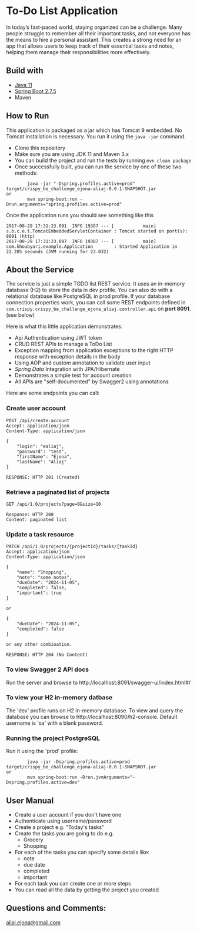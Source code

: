 # To-Do List Application

In today’s fast-paced world, staying organized can be a challenge. Many people struggle to remember all their important 
tasks, and not everyone has the means to hire a personal assistant. This creates a strong need for an app that allows 
users to keep track of their essential tasks and notes, helping them manage their responsibilities more effectively.

## Build with
- [Java 11](https://www.oracle.com/uk/java/technologies/javase/jdk11-archive-downloads.html)
- [Spring Boot 2.7.5](https://spring.io/blog/2022/10/20/spring-boot-2-7-5-available-now)
- Maven

## How to Run

This application is packaged as a jar which has Tomcat 9 embedded. No Tomcat installation is necessary. 
You run it using the ```java -jar``` command.

* Clone this repository
* Make sure you are using JDK 11 and Maven 3.x
* You can build the project and run the tests by running ```mvn clean package```
* Once successfully built, you can run the service by one of these two methods:
```
        java -jar "-Dspring.profiles.active=prod" target/crispy_be_challenge_ejona-aliaj-0.0.1-SNAPSHOT.jar
or
        mvn spring-boot:run -Drun.arguments="spring.profiles.active=prod"
```

Once the application runs you should see something like this

```
2017-08-29 17:31:23.091  INFO 19387 --- [           main] s.b.c.e.t.TomcatEmbeddedServletContainer : Tomcat started on port(s): 8091 (http)
2017-08-29 17:31:23.097  INFO 19387 --- [           main] com.khoubyari.example.Application        : Started Application in 22.285 seconds (JVM running for 23.032)
```

## About the Service

The service is just a simple TODO list REST service. It uses an in-memory database (H2) to store the data in dev profile. 
You can also do with a relational database like PostgreSQL in prod profile. If your database connection properties work, 
you can call some REST endpoints defined in ```com.crispy.crispy_be_challenge_ejona_aliaj.controller.api``` on **port 8091**. (see below)

Here is what this little application demonstrates:

* Api Authentication using JWT token
* CRUD REST APIs to manage a ToDo List
* Exception mapping from application exceptions to the right HTTP response with exception details in the body
* Using AOP and custom annotation to validate user input
* *Spring Data* Integration with JPA/Hibernate
* Demonstrates a simple test for account creation
* All APIs are "self-documented" by Swagger2 using annotations

Here are some endpoints you can call:

### Create user account

```
POST /api/create-account
Accept: application/json
Content-Type: application/json

{
    "login": "ealiaj",
    "password": "test",
    "firstName": "Ejona",
    "lastName": "Aliaj"
}

RESPONSE: HTTP 201 (Created)
```

### Retrieve a paginated list of projects

```
GET /api/1.0/projects?page=0&size=10

Response: HTTP 200
Content: paginated list 
```

### Update a task resource

```
PATCH /api/1.0/projects/{projectId}/tasks/{taskId}
Accept: application/json
Content-Type: application/json

{
    "name": "Shopping",
    "note": "some notes",
    "dueDate": "2024-11-05",
    "completed": false,
    "important": true
}

or 

{
    "dueDate": "2024-11-05",
    "completed": false
}

or any other combination.

RESPONSE: HTTP 204 (No Content)
```
### To view Swagger 2 API docs

Run the server and browse to http://localhost:8091/swagger-ui/index.html#/

### To view your H2 in-memory datbase

The 'dev' profile runs on H2 in-memory database. To view and query the database you can browse to http://localhost:8090/h2-console. 
Default username is 'sa' with a blank password.

### Running the project PostgreSQL

Run it using the 'prod' profile:

```
        java -jar -Dspring.profiles.active=prod target/crispy_be_challenge_ejona-aliaj-0.0.1-SNAPSHOT.jar
or
        mvn spring-boot:run -Drun.jvmArguments="-Dspring.profiles.active=dev"
```

## User Manual

- Create a user account if you don't have one
- Authenticate using username/password
- Create a project e.g. "Today's tasks"
- Create the tasks you are going to do e.g.
  - Grocery
  - Shopping
- For each of the tasks you can specify some details like: 
  - note
  - due date
  - completed
  - important
- For each task you can create one or more steps
- You can read all the data by getting the project you created

## Questions and Comments: 
aliaj.ejona@gmail.com